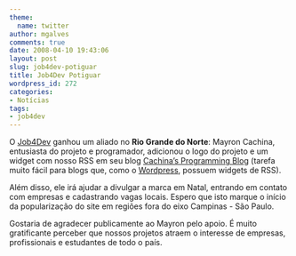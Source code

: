 ```yaml
---
theme:
  name: twitter
author: mgalves
comments: true
date: 2008-04-10 19:43:06
layout: post
slug: job4dev-potiguar
title: Job4Dev Potiguar
wordpress_id: 272
categories:
- Notícias
tags:
- job4dev
---
```


O [Job4Dev](http://job4dev.com) ganhou um aliado no **Rio Grande do Norte**: Mayron Cachina, entusiasta do projeto e programador, adicionou o logo do projeto  e um widget com nosso RSS em seu blog
[Cachina’s Programming Blog](http://cachina.wordpress.com/) (tarefa muito fácil para blogs que, como o [Wordpress](http://www.wordpress.com), possuem widgets de RSS).

Além disso, ele irá ajudar a divulgar a marca em Natal, entrando em contato com empresas e cadastrando vagas locais. Espero que isto marque o início da popularização do site em regiões fora do eixo Campinas - São Paulo.

Gostaria de agradecer publicamente ao Mayron pelo apoio. É muito gratificante perceber que nossos projetos atraem o interesse de empresas, profissionais e estudantes de todo o país.
